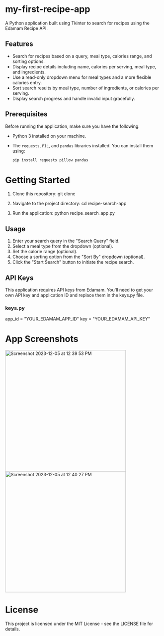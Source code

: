 # my-first-recipe-app

A Python application built using Tkinter to search for recipes using the Edamam Recipe API.

## Features

- Search for recipes based on a query, meal type, calories range, and sorting options.
- Display recipe details including name, calories per serving, meal type, and ingredients.
- Use a read-only dropdown menu for meal types and a more flexible calories entry.
- Sort search results by meal type, number of ingredients, or calories per serving.
- Display search progress and handle invalid input gracefully.

## Prerequisites

Before running the application, make sure you have the following:

- Python 3 installed on your machine.
- The `requests`, `PIL`, and `pandas` libraries installed. You can install them using:

  ```bash
  pip install requests pillow pandas

# Getting Started

1. Clone this repository:
git clone <repository-url>

2. Navigate to the project directory:
cd recipe-search-app

3. Run the application:
python recipe_search_app.py

## Usage
1. Enter your search query in the "Search Query" field.
2. Select a meal type from the dropdown (optional).
3. Set the calorie range (optional).
4. Choose a sorting option from the "Sort By" dropdown (optional).
5. Click the "Start Search" button to initiate the recipe search.

## API Keys
This application requires API keys from Edamam. You'll need to get your own API key and application ID and replace them in the keys.py file.
  ### keys.py

app_id = "YOUR_EDAMAM_APP_ID"
key = "YOUR_EDAMAM_API_KEY"

# App Screenshots
<img width="388" alt="Screenshot 2023-12-05 at 12 39 53 PM" src="https://github.com/HinaMk/my-first-recipe-app/assets/143449380/62c2ab77-e2a5-4af5-9ee6-1419dc71cd46">
<img width="388" alt="Screenshot 2023-12-05 at 12 40 27 PM" src="https://github.com/HinaMk/my-first-recipe-app/assets/143449380/a4262eee-63c6-4197-bcbc-342e55c59fba">


# License
This project is licensed under the MIT License - see the LICENSE file for details.

